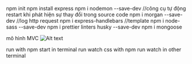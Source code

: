 npm init
npm install express
npm i nodemon --save-dev //công cụ tự động restart khi phát hiện sự thay đổi trong source code
npm i morgan --save-dev //log http request
npm i express-handlebars //template
npm i node-sass --save-dev
npm i prettier linters husky --save-dev
npm i mongoose

mô hình MVC
![Alt text](image.png)

run with npm start in terminal
run watch css with npm run watch in other terminal
